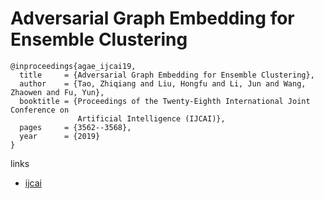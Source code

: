 # Adversarial Graph Embedding for Ensemble Clustering

```
@inproceedings{agae_ijcai19,
  title     = {Adversarial Graph Embedding for Ensemble Clustering},
  author    = {Tao, Zhiqiang and Liu, Hongfu and Li, Jun and Wang, Zhaowen and Fu, Yun},
  booktitle = {Proceedings of the Twenty-Eighth International Joint Conference on
               Artificial Intelligence (IJCAI)},
  pages     = {3562--3568},
  year      = {2019}
}
```

links
- [ijcai](https://www.ijcai.org/proceedings/2019/494)
